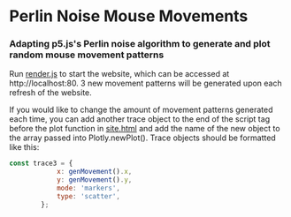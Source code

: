 # Perlin Noise Mouse Movements
### Adapting p5.js's Perlin noise algorithm to generate and plot random mouse movement patterns ###
Run [render.js](src/render.js) to start the website, which can be accessed at http://localhost:80. 3 new movement patterns will be generated upon each refresh of the website. 

If you would like to change the amount of movement patterns generated each time, you can add another trace object to the end of the script tag before the plot function in [site.html](src/site.html) and add the name of the new object to the array passed into Plotly.newPlot(). 
Trace objects should be formatted like this:
```js
const trace3 = {
            x: genMovement().x,
            y: genMovement().y,
            mode: 'markers',
            type: 'scatter',
        };
```
